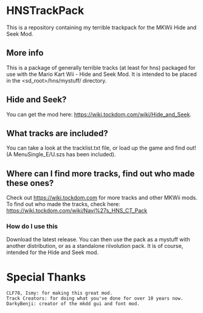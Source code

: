 # HNSTrackPack
This is a repository containing my terrible trackpack for the MKWii Hide and Seek Mod.

## More info
This is a package of generally terrible tracks (at least for hns) packaged for use with the Mario Kart Wii - Hide and Seek Mod.
It is intended to be placed in the <sd_root>/hns/mystuff/ directory.

## Hide and Seek?
You can get the mod here: https://wiki.tockdom.com/wiki/Hide_and_Seek.

## What tracks are included?
You can take a look at the tracklist.txt file, or load up the game and find out!
(A MenuSingle_E/U.szs has been included).

## Where can I find more tracks, find out who made these ones?
Check out https://wiki.tockdom.com for more tracks and other MKWii mods.
To find out who made the tracks, check here: https://wiki.tockdom.com/wiki/Navi%27s_HNS_CT_Pack

### How do I use this
Download the latest release. You can then use the pack as a mystuff with another distribution, or as a standalone riivolution pack.
It is of course, intended for the Hide and Seek mod.

# Special Thanks
	CLF78, Ismy: for making this great mod.
	Track Creators: for doing what you've done for over 10 years now.
	DarkyBenji: creator of the mkdd gui and font mod.
